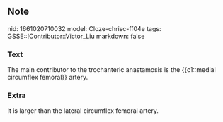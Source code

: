 ## Note
nid: 1661020710032
model: Cloze-chrisc-ff04e
tags: GSSE::!Contributor::Victor_Liu
markdown: false

### Text
The main contributor to the trochanteric anastamosis is the {{c1::medial circumflex femoral}} artery.

### Extra
It is larger than the lateral circumflex femoral artery.
